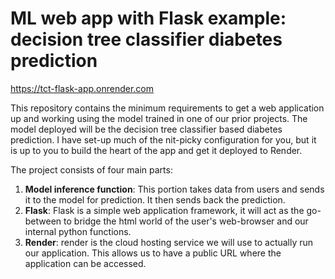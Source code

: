# ML web app with Flask example: decision tree classifier diabetes prediction


https://tct-flask-app.onrender.com



This repository contains the minimum requirements to get a web application up and working using the model trained in one of our prior projects. The model deployed will be the decision tree classifier based diabetes prediction. I have set-up much of the nit-picky configuration for you, but it is up to you to build the heart of the app and get it deployed to Render.

The project consists of four main parts:

1. **Model inference function**: This portion takes data from users and sends it to the model for prediction. It then sends back the prediction.
2. **Flask**: Flask is a simple web application framework, it will act as the go-between to bridge the html world of the user's web-browser and our internal python functions.
3. **Render**: render is the cloud hosting service we will use to actually run our application. This allows us to have a public URL where the application can be accessed.